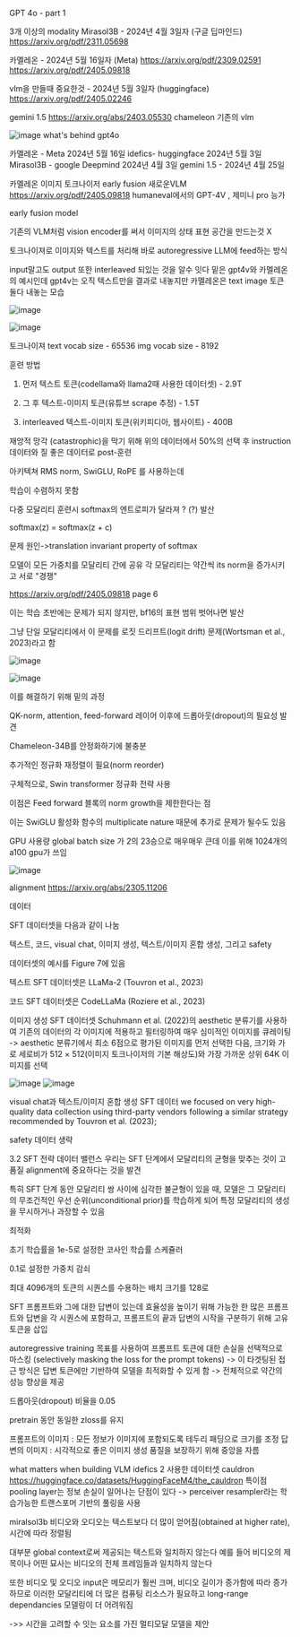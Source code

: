 GPT 4o - part 1

3개 이상의 modality Mirasol3B - 2024년 4월 3일자 (구글 딥마인드)
https://arxiv.org/pdf/2311.05698

카멜레온 - 2024년 5월 16일자 (Meta)
https://arxiv.org/pdf/2309.02591 https://arxiv.org/pdf/2405.09818

vlm을 만들때 중요한것 - 2024년 5월 3일자 (huggingface)
https://arxiv.org/pdf/2405.02246

gemini 1.5 https://arxiv.org/abs/2403.05530
chameleon
기존의 vlm

![image](https://github.com/jinuk0211/ai_paper_review/assets/150532431/68bdf539-8118-4957-a3fe-48174c158afb)
what's behind gpt4o 

카멜레온 - Meta 2024년 5월 16일 
idefics- huggingface 2024년 5월 3일
Mirasol3B - google Deepmind 2024년 4월 3일
gemini 1.5 - 2024년 4월 25일

카멜레온
이미지 토크나이저 
early fusion
새로운VLM
https://arxiv.org/pdf/2405.09818
humaneval에서의 GPT-4V , 제미니 pro 능가

early fusion model 

기존의 VLM처럼 vision encoder를 써서 이미지의 상태 표현 공간을 만드는것 X

토크나이져로 이미지와 텍스트를 처리해 바로 autoregressive LLM에 feed하는 방식

input말고도 output 또한 interleaved 되있는 것을 알수 잇다
밑은 gpt4v와 카멜레온의 예시인데 gpt4v는 오직 텍스트만을 결과로 내놓지만 카멜레온은 text image 토큰 둘다 내놓는 모습

![image](https://github.com/jinuk0211/ai_paper_review/assets/150532431/27c49fc7-d39a-4b4d-bd98-92fd0c4d4995)

![image](https://github.com/jinuk0211/ai_paper_review/assets/150532431/469001cd-f8d2-4353-a701-baff26cfff43)

토크나이져
text vocab size - 65536
img vocab size - 8192

훈련 방법

1. 먼저 텍스트 토큰(codellama와 llama2때 사용한 데이터셋) - 2.9T

2. 그 후 텍스트-이미지 토큰(유튜브 scrape 추정) - 1.5T

3. interleaved 텍스트-이미지 토큰(위키피디아, 웹사이트) - 400B

재앙적 망각 (catastrophic)을 막기 위해 위의 데이터에서 50%의 선택 후 instruction 데이터와 질 좋은 데이터로 post-훈련


아키텍쳐
RMS norm, SwiGLU, RoPE 를 사용하는데 

학습이 수렴하지 못함

다중 모달리티 훈련시 softmax의 엔트로피가 달라져 ? (?) 발산

softmax(z) = softmax(z + c)

문제 원인->translation invariant property of softmax

모델이 모든 가중치를 모달리티 간에 공유
각 모달리티는 약간씩 its norm을 증가시키고 서로 "경쟁"

https://arxiv.org/pdf/2405.09818 page 6

이는 학습 초반에는 문제가 되지 않지만, bf16의 표현 범위 벗어나면 발산 

그냥 단일 모달리티에서 이 문제를 로짓 드리프트(logit drift) 문제(Wortsman et al., 2023)라고 함


![image](https://github.com/jinuk0211/ai_paper_review/assets/150532431/964f434c-7f69-406f-b9e9-4af85c5f8b52)

![image](https://github.com/jinuk0211/ai_paper_review/assets/150532431/1528691f-809c-441f-b1a0-d0c74a85f816)


이를 해결하기 위해 밑의 과정

QK-norm, attention, feed-forward 레이어 이후에 드롭아웃(dropout)의 필요성 발견 

Chameleon-34B를 안정화하기에 불충분

 추가적인 정규화 재정렬이 필요(norm reorder)

 구체적으로, Swin transformer 정규화 전략 사용

 이점은 Feed forward 블록의 norm growth을 제한한다는 점

이는 SwiGLU 활성화 함수의 multiplicate nature 때문에 추가로 문제가 될수도 있음

GPU 사용량
 global batch size 가 2의 23승으로 매우매우 큰데 이를 위해 1024개의 a100 gpu가 쓰임
 
![image](https://github.com/jinuk0211/ai_paper_review/assets/150532431/dd06d7df-f490-4b8b-94c1-d217b7451624)

alignment
https://arxiv.org/abs/2305.11206

데이터

SFT 데이터셋을 다음과 같이 나눔

텍스트, 코드, visual chat, 이미지 생성, 텍스트/이미지 혼합 생성, 그리고 safety

데이터셋의 예시를 Figure 7에 있음

텍스트 SFT 데이터셋은 LLaMa-2 (Touvron et al., 2023)

코드 SFT 데이터셋은 CodeLLaMa (Roziere et al., 2023)

이미지 생성 SFT 데이터셋
 Schuhmann et al. (2022)의 aesthetic 분류기를 사용하여 기존의 데이터의 각 이미지에 적용하고 필터링하여 매우 심미적인 이미지를 큐레이팅
->
aesthetic 분류기에서 최소 6점으로 평가된 이미지를 먼저 선택한 다음, 크기와 가로 세로비가 512 × 512(이미지 토크나이저의 기본 해상도)와 가장 가까운 상위 64K 이미지를 선택

![image](https://github.com/jinuk0211/ai_paper_review/assets/150532431/e5dcabc0-a186-4207-88e0-00337bf3cd72)
![image](https://github.com/jinuk0211/ai_paper_review/assets/150532431/1d2419f1-cdb4-4e32-a210-74e92ad70d37)


visual chat과 텍스트/이미지 혼합 생성 SFT 데이터
we focused on very high-quality data collection using third-party vendors following a similar strategy recommended by Touvron et al. (2023);

safety 데이터 생략

3.2 SFT 전략
데이터 밸런스
우리는 SFT 단계에서 모달리티의 균형을 맞추는 것이 고품질 alignment에 중요하다는 것을 발견

 특히 SFT 단계 동안 모달리티 쌍 사이에 심각한 불균형이 있을 때,
모델은 그 모달리티의 무조건적인 우선 순위(unconditional prior)를 학습하게 되어 특정 모달리티의 생성을 무시하거나 과장할 수 있음

최적화

초기 학습률을 1e-5로 설정한 코사인 학습률 스케쥴러

0.1로 설정한 가중치 감쇠

최대 4096개의 토큰의 시퀀스를 수용하는 배치 크기를 128로 



SFT 프롬프트와 그에 대한 답변이 있는데
효율성을 높이기 위해 가능한 한 많은 프롬프트와 답변을 각 시퀀스에 포함하고, 프롬프트의 끝과 답변의 시작을 구분하기 위해 고유 토큰을 삽입

autoregressive training 목표를 사용하여 프롬프트 토큰에 대한 손실을 선택적으로 마스킹 (selectively masking the loss for the prompt tokens)
->
이 타겟팅된 접근 방식은 답변 토큰에만 기반하여 모델을 최적화할 수 있게 함
->
전체적으로 약간의 성능 향상을 제공 

드롭아웃(dropout) 비율을 0.05

pretrain 동안 동일한 zloss를 유지

프롬프트의 이미지 : 모든 정보가 이미지에 포함되도록 테두리 패딩으로 크기를 조정
답변의 이미지 : 시각적으로 좋은 이미지 생성 품질을 보장하기 위해 중앙을 자름


what matters when building VLM
idefics 2
사용한 데이터셋 cauldron
https://huggingface.co/datasets/HuggingFaceM4/the_cauldron
특이점
 pooling layer는 정보 손실이 일어나는 단점이 있다
-> perceiver resampler라는 학습가능한 트랜스포머 기반의 풀링을 사용

miralsol3b
비디오와 오디오는 텍스트보다 더 많이 얻어짐(obtained at higher rate), 시간에 따라 정렬됨

대부분 global context로써 제공되는 텍스트와 일치하지 않는다
예를 들어 비디오의 제목이나 어떤 묘사는 비디오의 전체 프레임들과 일치하지 않는다

또한 비디오 및 오디오 input은 메모리가 훨씬 크며, 비디오 길이가 증가함에 따라 증가하므로 이러한 모달리티에 더 많은 컴퓨팅 리소스가 필요하고 long-range dependancies 모델링이 더 어려워짐

->> 시간을 고려할 수 잇는 요소를 가진 멀티모달 모델을 제안
